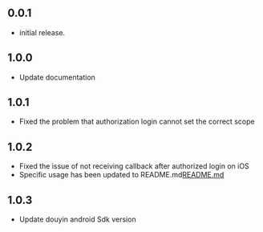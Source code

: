 ## 0.0.1

* initial release.

## 1.0.0

* Update documentation

## 1.0.1

* Fixed the problem that authorization login cannot set the correct scope

## 1.0.2

* Fixed the issue of not receiving callback after authorized login on iOS 
* Specific usage has been updated to README.md[README.md](README.md)

## 1.0.3

* Update douyin android Sdk version